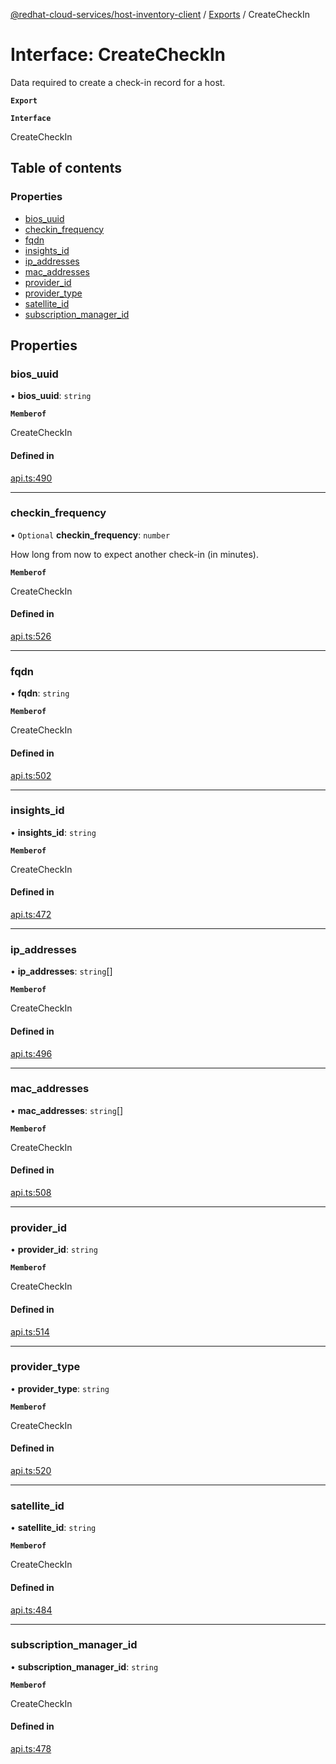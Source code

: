 [@redhat-cloud-services/host-inventory-client](../README.md) / [Exports](../modules.md) / CreateCheckIn

# Interface: CreateCheckIn

Data required to create a check-in record for a host.

**`Export`**

**`Interface`**

CreateCheckIn

## Table of contents

### Properties

- [bios\_uuid](CreateCheckIn.md#bios_uuid)
- [checkin\_frequency](CreateCheckIn.md#checkin_frequency)
- [fqdn](CreateCheckIn.md#fqdn)
- [insights\_id](CreateCheckIn.md#insights_id)
- [ip\_addresses](CreateCheckIn.md#ip_addresses)
- [mac\_addresses](CreateCheckIn.md#mac_addresses)
- [provider\_id](CreateCheckIn.md#provider_id)
- [provider\_type](CreateCheckIn.md#provider_type)
- [satellite\_id](CreateCheckIn.md#satellite_id)
- [subscription\_manager\_id](CreateCheckIn.md#subscription_manager_id)

## Properties

### bios\_uuid

• **bios\_uuid**: `string`

**`Memberof`**

CreateCheckIn

#### Defined in

[api.ts:490](https://github.com/RedHatInsights/javascript-clients/blob/master/packages/host-inventory/api.ts#L490)

___

### checkin\_frequency

• `Optional` **checkin\_frequency**: `number`

How long from now to expect another check-in (in minutes).

**`Memberof`**

CreateCheckIn

#### Defined in

[api.ts:526](https://github.com/RedHatInsights/javascript-clients/blob/master/packages/host-inventory/api.ts#L526)

___

### fqdn

• **fqdn**: `string`

**`Memberof`**

CreateCheckIn

#### Defined in

[api.ts:502](https://github.com/RedHatInsights/javascript-clients/blob/master/packages/host-inventory/api.ts#L502)

___

### insights\_id

• **insights\_id**: `string`

**`Memberof`**

CreateCheckIn

#### Defined in

[api.ts:472](https://github.com/RedHatInsights/javascript-clients/blob/master/packages/host-inventory/api.ts#L472)

___

### ip\_addresses

• **ip\_addresses**: `string`[]

**`Memberof`**

CreateCheckIn

#### Defined in

[api.ts:496](https://github.com/RedHatInsights/javascript-clients/blob/master/packages/host-inventory/api.ts#L496)

___

### mac\_addresses

• **mac\_addresses**: `string`[]

**`Memberof`**

CreateCheckIn

#### Defined in

[api.ts:508](https://github.com/RedHatInsights/javascript-clients/blob/master/packages/host-inventory/api.ts#L508)

___

### provider\_id

• **provider\_id**: `string`

**`Memberof`**

CreateCheckIn

#### Defined in

[api.ts:514](https://github.com/RedHatInsights/javascript-clients/blob/master/packages/host-inventory/api.ts#L514)

___

### provider\_type

• **provider\_type**: `string`

**`Memberof`**

CreateCheckIn

#### Defined in

[api.ts:520](https://github.com/RedHatInsights/javascript-clients/blob/master/packages/host-inventory/api.ts#L520)

___

### satellite\_id

• **satellite\_id**: `string`

**`Memberof`**

CreateCheckIn

#### Defined in

[api.ts:484](https://github.com/RedHatInsights/javascript-clients/blob/master/packages/host-inventory/api.ts#L484)

___

### subscription\_manager\_id

• **subscription\_manager\_id**: `string`

**`Memberof`**

CreateCheckIn

#### Defined in

[api.ts:478](https://github.com/RedHatInsights/javascript-clients/blob/master/packages/host-inventory/api.ts#L478)
